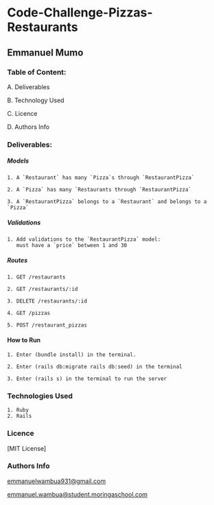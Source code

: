 # Code-Challenge-Pizzas-Restaurants

## Emmanuel Mumo


### Table of Content:

A. Deliverables

B. Technology Used

C. Licence

D. Authors Info


### Deliverables:

##### Models

    1. A `Restaurant` has many `Pizza`s through `RestaurantPizza`

    2. A `Pizza` has many `Restaurants through `RestaurantPizza`

    3. A `RestaurantPizza` belongs to a `Restaurant` and belongs to a      `Pizza`

##### Validations

    1. Add validations to the `RestaurantPizza` model:
       must have a `price` between 1 and 30

##### Routes
    1. GET /restaurants

    2. GET /restaurants/:id

    3. DELETE /restaurants/:id

    4. GET /pizzas

    5. POST /restaurant_pizzas

#### How to Run
    1. Enter (bundle install) in the terminal.

    2. Enter (rails db:migrate rails db:seed) in the terminal

    3. Enter (rails s) in the terminal to run the server

### Technologies Used
    1. Ruby
    2. Rails



### Licence

[MIT License]


### Authors Info
emmanuelwambua931@gmail.com

emmanuel.wambua@student.moringaschool.com